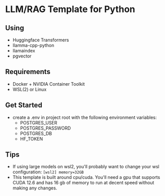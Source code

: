 # LLM/RAG Template for Python

## Using
- Huggingface Transformers
- llamma-cpp-python
- llamaindex
- pgvector

## Requirements
- Docker + NVIDIA Container Toolkit
- WSL(2) or Linux

## Get Started
- create a .env in project root with the following environment variables:
    - POSTGRES_USER
    - POSTGRES_PASSWORD
    - POSTGRES_DB
    - HF_TOKEN

## Tips
- If using large models on wsl2, you'll probably want to change your wsl configuration:
`[wsl2]
memory=32GB`
- This template is built around cpu/cuda. You'll need a gpu that supports CUDA 12.6 and has 16 gb of memory to run at decent speed without making any changes.